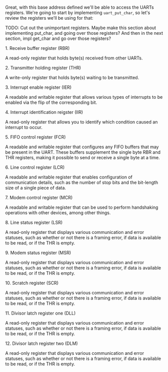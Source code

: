 Great, with this base address defined we'll be able to access the UARTs registers.  We're going to start by implementing `uart_put_char`, so let's review the registers we'll be using for that:

TODO: Cut out the unimportant registers.  Maybe make this section about implementing put_char, and going over those registers?  And then in the next section, impl get_char and go over those registers?

<div class="indented-list-item">1. Receive buffer register (RBR)</div>
<p class="indented-list-item-subtext">A read-only register that holds byte(s) received from other UARTs.</p>

<div class="indented-list-item">2. Transmitter holding register (THR)</div>
<p class="indented-list-item-subtext">A write-only register that holds byte(s) waiting to be transmitted.</p>

<div class="indented-list-item">3. Interrupt enable register (IER)</div>
<p class="indented-list-item-subtext">A readable and writable register that allows various types of interrupts to be enabled via the flip of the corresponding bit.</p>

<div class="indented-list-item">4. Interrupt identification reigster (IIR)</div>
<p class="indented-list-item-subtext">A read-only register that allows you to identify which condition caused an interrupt to occur.</p>

<div class="indented-list-item">5. FIFO control register (FCR)</div>
<p class="indented-list-item-subtext">A readable and writable register that configures any FIFO buffers that may be present in the UART.  These buffers supplement the single byte RBR and THR registers, making it possible to send or receive a single byte at a time.</p>

<div class="indented-list-item">6. Line control register (LCR)</div>
<p class="indented-list-item-subtext">A readable and writable register that enables configuration of communication details, such as the number of stop bits and the bit-length size of a single piece of data.</p>

<div class="indented-list-item">7. Modem control register (MCR)</div>
<p class="indented-list-item-subtext">A readable and writable register that can be used to perform handshaking operations with other devices, among other things.</p>

<div class="indented-list-item">8. Line status register (LSR)</div>
<p class="indented-list-item-subtext">A read-only register that displays various communication and error statuses, such as whether or not there is a framing error, if data is available to be read, or if the THR is empty.</p>

<div class="indented-list-item">9. Modem status register (MSR)</div>
<p class="indented-list-item-subtext">A read-only register that displays various communication and error statuses, such as whether or not there is a framing error, if data is available to be read, or if the THR is empty.</p>

<div class="indented-list-item">10. Scratch register (SCR)</div>
<p class="indented-list-item-subtext">A read-only register that displays various communication and error statuses, such as whether or not there is a framing error, if data is available to be read, or if the THR is empty.</p>

<div class="indented-list-item">11. Divisor latch register one (DLL)</div>
<p class="indented-list-item-subtext">A read-only register that displays various communication and error statuses, such as whether or not there is a framing error, if data is available to be read, or if the THR is empty.</p>

<div class="indented-list-item">12. Divisor latch register two (DLM)</div>
<p class="indented-list-item-subtext">A read-only register that displays various communication and error statuses, such as whether or not there is a framing error, if data is available to be read, or if the THR is empty.</p>


